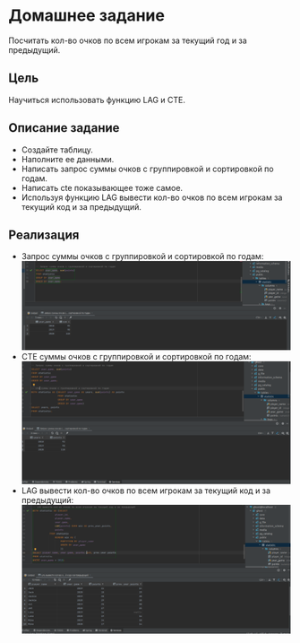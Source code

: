 # Домашнее задание

Посчитать кол-во очков по всем игрокам за текущий год и за предыдущий.

## Цель

Научиться использовать функцию LAG и CTE.

## Описание задание

+ Создайте таблицу.
+ Наполните ее данными.
+ Написать запрос суммы очков с группировкой и сортировкой по годам.
+ Написать cte показывающее тоже самое.
+ Используя функцию LAG вывести кол-во очков по всем игрокам за текущий код и за предыдущий.

## Реализация

+ Запрос суммы очков с группировкой и сортировкой по годам: ![:](3.png)
+ CTE суммы очков с группировкой и сортировкой по годам: ![:](4.png)
+ LAG вывести кол-во очков по всем игрокам за текущий код и за предыдущий: ![:](5.png)
